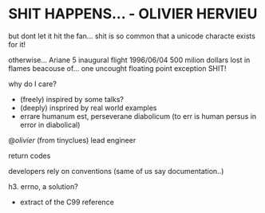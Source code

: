 SHIT HAPPENS... - OLIVIER HERVIEU
=================================

but dont let it hit the fan...
shit is so common that a unicode characte exists for it!

otherwise...
Ariane 5 inaugural flight 1996/06/04 500 milion dollars lost in flames
beacouse of... one uncought floating point exception SHIT!

why do I care?
- (freely) inspired by some talks?
- (deeply) insprired by real world examples
- errare humanum est, perseverane diabolicum (to err is human persus in
error in diabolical)

@_olivier_ (from tinyclues) lead engineer

return codes

developers rely on conventions (same of us say documentation..)

h3. errno, a solution?
- extract of the C99 reference

